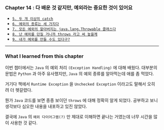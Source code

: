 
### Chapter 14 : 다 배운 것 같지만, 예외라는 중요한 것이 있어요

- [`5. 두 개 이상의 catch`](./section_05_06.md#5-두-개-이상의-catch)
- [`6. 예외의 종류는 세 가지다`](./section_05_06.md#6-예외의-종류는-세-가지다)
- [`7. 모든 예외의 할아버지는 java.lang.Throwable 클래스다`](./section_07_09.md#7-모든-예외의-할아버지는-javalangthrowable-클래스다)
- [`8. 난 예외를 던질 거니까 throws 라고 써 놓을께`](./section_07_09.md#8-난-예외를-던질-거니까-throws-라고-써-놓을께)
- [`9. 내가 예외를 만들 수도 있다구?`](./section_07_09.md#9-내가-예외를-만들-수도-있다구)


---

### What I learned from this chapter

이번 챕터에서는 `Java` 의 예외 처리 `(Exception Handling)` 에 대해 배웠다. 대부분의 문법은 `Python` 과 아주 유사했지만, `Java` 의 예외 종류를 알아먹는데 애를 좀 먹었다.

거기다 책에서 `Runtime Exception` 을 `Unchecked Exception` 이라고도 말해서 오히려 더 헷갈렸다.

뭔가 `Java` 코드를 보면 종종 보이던 `throws` 에 대해 정확히 알게 되었다. 공부하고 보니 생각보다 심오한 내용을 내포하고 있진 않았다.

결국에 `Java` 의 `예외 다이어그램(?)` 만 제대로 이해하면 끝나는 거였는데 너무 시간을 많이 사용한 것 같다.
